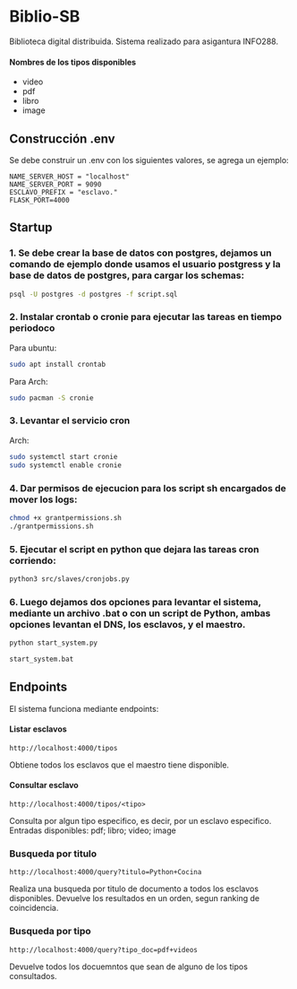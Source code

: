 # Biblio-SB

Biblioteca digital distribuida. Sistema realizado para asigantura INFO288.

#### Nombres de los tipos disponibles

- video
- pdf
- libro
- image

## Construcción .env

Se debe construir un .env con los siguientes valores, se agrega un ejemplo:

    NAME_SERVER_HOST = "localhost"
    NAME_SERVER_PORT = 9090
    ESCLAVO_PREFIX = "esclavo."
    FLASK_PORT=4000

## Startup

### 1. Se debe crear la base de datos con postgres, dejamos un comando de ejemplo donde usamos el usuario postgress y la base de datos de postgres, para cargar los schemas:

```bash
psql -U postgres -d postgres -f script.sql
```

### 2. Instalar crontab o cronie para ejecutar las tareas en tiempo periodoco

Para ubuntu:
```bash
sudo apt install crontab
```

Para Arch:
```bash
sudo pacman -S cronie
```

### 3. Levantar el servicio cron

Arch:
```bash
sudo systemctl start cronie
sudo systemctl enable cronie
```

### 4. Dar permisos de ejecucion para los script sh encargados de mover los logs:
```bash
chmod +x grantpermissions.sh
./grantpermissions.sh
```
### 5. Ejecutar el script en python que dejara las tareas cron corriendo:
```zsh
python3 src/slaves/cronjobs.py
``` 

### 6. Luego dejamos dos opciones para **levantar** el sistema, mediante un archivo .bat o con un script de Python, ambas opciones levantan el DNS, los esclavos, y el maestro.

```bash
python start_system.py
```

```bash
start_system.bat
```

## Endpoints

El sistema funciona mediante endpoints:

#### Listar esclavos

    http://localhost:4000/tipos

Obtiene todos los esclavos que el maestro tiene disponible.

#### Consultar esclavo

    http://localhost:4000/tipos/<tipo>

Consulta por algun tipo especifico, es decir, por un esclavo especifico. Entradas disponibles: pdf; libro; video; image

### Busqueda por titulo

    http://localhost:4000/query?titulo=Python+Cocina

Realiza una busqueda por titulo de documento a todos los esclavos disponibles. Devuelve los resultados en un orden, segun ranking de coincidencia.

### Busqueda por tipo

    http://localhost:4000/query?tipo_doc=pdf+videos

Devuelve todos los docuemntos que sean de alguno de los tipos consultados.
